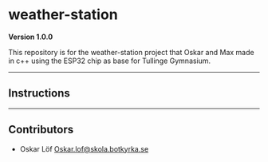 # weather-station

**Version 1.0.0**

This repository is for the weather-station project that Oskar and Max made in c++ using the ESP32 chip as base for Tullinge Gymnasium. 

---
## Instructions



---
## Contributors
- Oskar Löf <Oskar.lof@skola.botkyrka.se>

